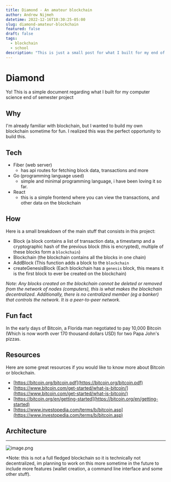 ```yaml
---
title: Diamond - An amateur blockchain
author: Andrew Nijmeh
datetime: 2022-12-16T10:30:25-05:00
slug: diamond-amateur-blockchain
featured: false
draft: false
tags:
  - blockchain
  - school
description: "This is just a small post for what I built for my end of semester computer science project"
---
```


# Diamond

Yo! This is a simple document regarding what I built for my computer science end of semester project

## Why

I'm already familiar with blockchain, but I wanted to build my own blockchain sometime for fun. I realized this was the perfect opportunity to build this.

## Tech

- Fiber (web server)
   - has api routes for fetching block data, transactions and more
- Go (programming language used)
   - simple and minimal programming language, i have been loving it so far.
- React
   - this is a simple frontend where you can view the transactions, and other data on the blockchain

## How

Here is a small breakdown of the main stuff that consists in this project:

- Block (a block contains a list of transaction data, a timestamp and a cryptographic hash of the previous block (this is encrypted), multiple of these blocks form a `blockchain`)
- Blockchain (the blockchain contains all the blocks in one chain)
- AddBlock (This function adds a block to the `blockchain`
- createGenesisBlock (Each blockchain has a `genesis` block, this means it is the first block to ever be created on the blockchain)

*Note: Any blocks created on the blockchain cannot be deleted or removed from the network of nodes (computers), this is what makes the blockchain decentralized. Additionally, there is no centralized member (eg a banker) that controls the network. It is a peer-to-peer network.*

## Fun fact

In the early days of Bitcoin, a Florida man negotiated to pay 10,000 Bitcoin (Which is now worth over 170 thousand dollars USD) for two Papa John's pizzas.

## Resources

Here are some great resources if you would like to know more about Bitcoin or blockchain.

- [https://bitcoin.org/bitcoin.pdf](https://bitcoin.org/bitcoin.pdf)
- [https://www.bitcoin.com/get-started/what-is-bitcoin/](https://www.bitcoin.com/get-started/what-is-bitcoin/)
- [https://bitcoin.org/en/getting-started](https://bitcoin.org/en/getting-started)
- [https://www.investopedia.com/terms/b/bitcoin.asp](https://www.investopedia.com/terms/b/bitcoin.asp)

## Architecture

----

![image.png](https://res.craft.do/user/full/771e4d25-45f1-1b93-79cf-e5f2ff1b9cf8/doc/8D85F7C8-9BDF-4878-B70F-C80AC6F00D6B/09c9d257-fa0b-436a-8108-4e2c24ef9b52)

*Note: this is not a full fledged blockchain so it is technically not decentralized, im planning to work on this more sometime in the future to include more features (wallet creation, a command line interface and some other stuff).  
